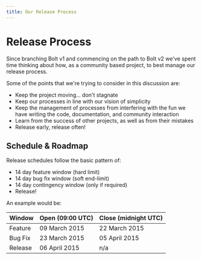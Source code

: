 ```yaml
---
title: Our Release Process
---
```

Release Process
===============

Since branching Bolt v1 and commencing on the path to Bolt v2 we've spent time
thinking about how, as a community based project, to best manage our release
process.

Some of the points that we're trying to consider in this discussion are:

 - Keep the project moving… don't stagnate
 - Keep our processes in line with our vision of simplicity
 - Keep the management of processes from interfering with the fun we have
   writing the code, documentation, and community interaction
 - Learn from the success of other projects, as well as from their mistakes
 - Release early, release often!

Schedule & Roadmap
------------------

Release schedules follow the basic pattern of:

 - 14 day feature window (hard limit)
 - 14 day bug fix window (soft end-limit)
 - 14 day contingency window (only if required)
 - Release!

An example would be:

| Window   | Open (09:00 UTC) | Close (midnight UTC) |
|----------|------------------|----------------------|
| Feature  | 09 March 2015    | 22 March 2015        |
| Bug Fix  | 23 March 2015    | 05 April 2015        |
| Release  | 06 April 2015    | n/a                  |
